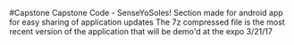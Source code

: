 #Capstone
Capstone Code - SenseYoSoles!
Section made for android app for easy sharing of application updates
The 7z compressed file is the most recent version of the application that will be demo'd at the expo
3/21/17
